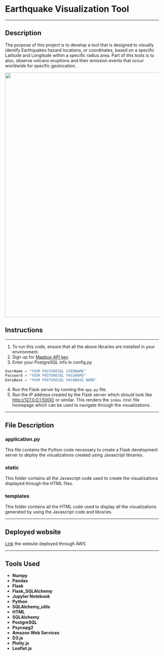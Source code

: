 # Earthquake Visualization Tool
---
## Description
The purpose of this project is to develop a tool that is designed to visually identify Earthquakes hazard locations, or coordinates, based on a specific Latitude and Longitude within a specific radius area. Part of this tools is to also, observe volcano eruptions and their emission events that occur worldwide for specific geolocation.



<img src= "Images/front_endapp.png" width = "800">

## Instructions
---
1) To run this code, ensure that all the above libraries are installed in your environment.
2) Sign up for [Mapbox API key](https://docs.mapbox.com/api/).
3) Enter your PostgreSQL info in config.py
```python
UserName = "YOUR POSTGRESQL USERNAME"
Password = "YOUR POSTGRESQL PASSWORD"
DataBase = "YOUR POSTGRESQL DATABASE NAME"  
```
4) Run the Flask server by running the ```app.py``` file.
5) Run the IP address created by the Flask server which should look like http://127.0.0.1:5000/ or similar. This renders the ```index.html``` file homepage which can be used to navigate through the visualizations.
---
## File Description
### application.py
This file contains the Python code necessary to create a Flask development server to deploy the visualizations created using Javascript libraries.
### static
This folder contains all the Javascript code used to create the visualizations displayed through the HTML files.
### templates
This folder contains all the HTML code used to display all the visualizations generated by using the Javascript code and libraries.

---

## Deployed website
[Link](http://evt-env.eba-immpf3r3.us-east-2.elasticbeanstalk.com/) the website deployed through AWS
 
---

## Tools Used
- **Numpy**
- **Pandas**
- **Flask**
- **Flask_SQLAlchemy**
- **Jupyter Notebook**
- **Python**
- **SQLAlchemy_utils**
- **HTML**
- **SQLAlchemy**
- **PostgreSQL**
- **Psycopg2**
- **Amazon Web Services**
- **D3.js**
- **Plotly.js**
- **Leaflet.js**





